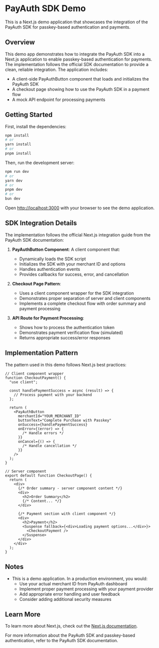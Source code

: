 # PayAuth SDK Demo

This is a Next.js demo application that showcases the integration of the PayAuth SDK for passkey-based authentication and payments.

## Overview

This demo app demonstrates how to integrate the PayAuth SDK into a Next.js application to enable passkey-based authentication for payments. The implementation follows the official SDK documentation to provide a clean, reliable integration. The application includes:

- A client-side PayAuthButton component that loads and initializes the PayAuth SDK
- A checkout page showing how to use the PayAuth SDK in a payment flow
- A mock API endpoint for processing payments

## Getting Started

First, install the dependencies:

```bash
npm install
# or
yarn install
# or
pnpm install
```

Then, run the development server:

```bash
npm run dev
# or
yarn dev
# or
pnpm dev
# or
bun dev
```

Open [http://localhost:3000](http://localhost:3000) with your browser to see the demo application.

## SDK Integration Details

The implementation follows the official Next.js integration guide from the PayAuth SDK documentation:

1. **PayAuthButton Component**: A client component that:

   - Dynamically loads the SDK script
   - Initializes the SDK with your merchant ID and options
   - Handles authentication events
   - Provides callbacks for success, error, and cancellation

2. **Checkout Page Pattern**:

   - Uses a client component wrapper for the SDK integration
   - Demonstrates proper separation of server and client components
   - Implements a complete checkout flow with order summary and payment processing

3. **API Route for Payment Processing**:
   - Shows how to process the authentication token
   - Demonstrates payment verification flow (simulated)
   - Returns appropriate success/error responses

## Implementation Pattern

The pattern used in this demo follows Next.js best practices:

```tsx
// Client component wrapper
function CheckoutPayment() {
  "use client";

  const handlePaymentSuccess = async (result) => {
    // Process payment with your backend
  };

  return (
    <PayAuthButton
      merchantId="YOUR_MERCHANT_ID"
      buttonText="Complete Purchase with Passkey"
      onSuccess={handlePaymentSuccess}
      onError={(error) => {
        /* Handle errors */
      }}
      onCancel={() => {
        /* Handle cancellation */
      }}
    />
  );
}

// Server component
export default function CheckoutPage() {
  return (
    <div>
      {/* Order summary - server component content */}
      <div>
        <h2>Order Summary</h2>
        {/* Content... */}
      </div>

      {/* Payment section with client component */}
      <div>
        <h2>Payment</h2>
        <Suspense fallback={<div>Loading payment options...</div>}>
          <CheckoutPayment />
        </Suspense>
      </div>
    </div>
  );
}
```

## Notes

- This is a demo application. In a production environment, you would:
  - Use your actual merchant ID from PayAuth dashboard
  - Implement proper payment processing with your payment provider
  - Add appropriate error handling and user feedback
  - Consider adding additional security measures

## Learn More

To learn more about Next.js, check out the [Next.js documentation](https://nextjs.org/docs).

For more information about the PayAuth SDK and passkey-based authentication, refer to the PayAuth SDK documentation.
